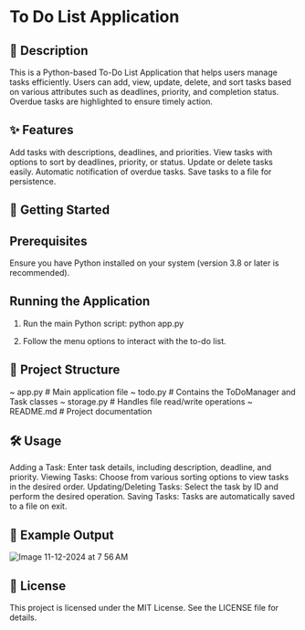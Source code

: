 # To Do List Application

## 📜 Description

This is a Python-based To-Do List Application that helps users manage tasks efficiently. Users can add, view, update, delete, and sort tasks based on various attributes such as deadlines, priority, and completion status. Overdue tasks are highlighted to ensure timely action.

## ✨ Features

Add tasks with descriptions, deadlines, and priorities.
View tasks with options to sort by deadlines, priority, or status.
Update or delete tasks easily.
Automatic notification of overdue tasks.
Save tasks to a file for persistence.

## 🚀 Getting Started

## Prerequisites

Ensure you have Python installed on your system (version 3.8 or later is recommended).

## Running the Application

1. Run the main Python script:
         python app.py

3. Follow the menu options to interact with the to-do list.

## 📂 Project Structure
~ app.py       # Main application file
~ todo.py      # Contains the ToDoManager and Task classes
~ storage.py   # Handles file read/write operations
~ README.md    # Project documentation


## 🛠️ Usage

Adding a Task: Enter task details, including description, deadline, and priority.
Viewing Tasks: Choose from various sorting options to view tasks in the desired order.
Updating/Deleting Tasks: Select the task by ID and perform the desired operation.
Saving Tasks: Tasks are automatically saved to a file on exit.

## 📝 Example Output
![Image 11-12-2024 at 7 56 AM](https://github.com/user-attachments/assets/f7ecf61d-abea-43db-b19b-c4a10fe61736)


## 📖 License

This project is licensed under the MIT License. See the LICENSE file for details.

